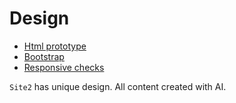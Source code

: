 # Design

- [Html prototype](./../../public/http/media/html/proto.html)
- [Bootstrap](./bootstrap.md)
- [Responsive checks](./responsive.md)

`Site2` has unique design. All content created with AI.
